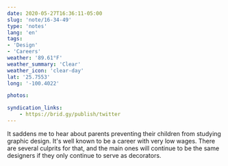 ```yaml
---
date: 2020-05-27T16:36:11-05:00
slug: 'note/16-34-49'
type: 'notes'
lang: 'en'
tags:
- 'Design'
- 'Careers'
weather: '89.61°F'
weather_summary: 'Clear'
weather_icon: 'clear-day'
lat: '25.7553'
long: '-100.4022'

photos:

syndication_links:
    - https://brid.gy/publish/twitter
---
```

It saddens me to hear about parents preventing their children from studying graphic design. It's well known to be a career with very low wages. There are several culprits for that, and the main ones will continue to be the same designers if they only continue to serve as decorators.  